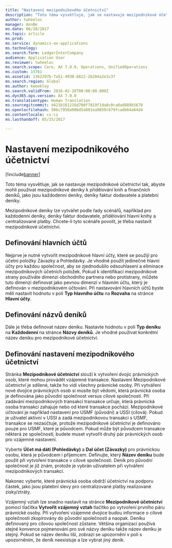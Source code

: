 ```yaml
---
title: "Nastavení mezipodnikového účetnictví"
description: "Toto téma vysvětluje, jak se nastavuje mezipodnikové účetnictví tak, abyste mohli používat mezipodnikové deníky k přidělování knih a finančních deníků, jako jsou každodenní deníky, deníky faktur dodavatele a platební deníky."
author: twheeloc
manager: AnnBe
ms.date: 06/20/2017
ms.topic: article
ms.prod: 
ms.service: dynamics-ax-applications
ms.technology: 
ms.search.form: LedgerInterCompany
audience: Application User
ms.reviewer: twheeloc
ms.search.scope: Core, AX 7.0.0, Operations, UnifiedOperations
ms.custom: 15761
ms.assetid: 1362297b-7a51-4930-b822-2b204a2e3c37
ms.search.region: Global
ms.author: kweekley
ms.search.validFrom: 2016-02-28T00:00:00.000Z
ms.dyn365.ops.version: AX 7.0.0
ms.translationtype: Human Translation
ms.sourcegitcommit: d421b161216d700f7819f1da8c0ca8ad089b5670
ms.openlocfilehash: 506c7958a90bd5a891ea9859c679fcadb64a64d4
ms.contentlocale: cs-cz
ms.lasthandoff: 05/25/2017

---
```


# <a name="intercompany-accounting-setup"></a>Nastavení mezipodnikového účetnictví

[!include[banner](../includes/banner.md)]


Toto téma vysvětluje, jak se nastavuje mezipodnikové účetnictví tak, abyste mohli používat mezipodnikové deníky k přidělování knih a finančních deníků, jako jsou každodenní deníky, deníky faktur dodavatele a platební deníky.

Mezipodnikové deníky lze vytvářet podle řady scénářů, například pro každodenní deníky, deníky faktur dodavatele, přidělování hlavní knihy a centralizované platby. Chcete-li tyto scénáře povolit, je třeba nastavit mezipodnikové účetnictví.

## <a name="define-main-accounts"></a>Definování hlavních účtů
Nejprve je nutné vytvořit mezipodnikové hlavní účty, které se použijí pro účetní položky Závazky a Pohledávky. Je vhodné použít jedinečné hlavní účty pro každou společnost, aby se zjednodušilo odsouhlasení a eliminace mezipodnikových účetních položek. Pokud k identifikaci mezipodnikové strany používáte dimenzi obchodního partnera nebo protistrany, můžete tuto dimenzi definovat jako pevnou dimenzi v hlavním účtu, který je definován v mezipodnikovém účtování. Při nastavování hlavních účtů byste měli nastavit hodnotu v poli **Typ hlavního účtu** na **Rozvaha** na stránce **Hlavní účty**.

## <a name="define-journal-names"></a>Definování názvů deníků
Dále je třeba definovat název deníku. Nastavte hodnotu v poli **Typ deníku** na **Každodenní** na stránce **Názvy deníků**. Je vhodné používat konkrétní název deníku pro mezipodnikové účetnictví.

## <a name="define-intercompany-accounting-setup"></a>Definování nastavení mezipodnikového účetnictví
Stránka **Mezipodnikové účetnictví** slouží k vytvoření dvojic právnických osob, které mohou provádět vzájemné transakce. Nastavení Mezipodnikové účetnictví je sdílené, takže ho vidí všechny právnické osoby. Při vytváření nové dvojice právnických osob si musíte být vědomi, která právnická osoba je definována jako původní společnost versus cílové společnosti. Při zadávání mezipodnikových transakcí transakce určuje, která právnická osoba transakci zahajuje nebo od které transakce pochází. Mezipodnikové účtování je například nastavení pro USMF (původní) a USSI (cílová). Pokud je uživatel aktivní v USSI a zadá mezipodnikovou transakci s USMF, transakce se nezaúčtuje, protože mezipodnikové účetnictví je definováno pouze pro USMF, které je původcem. Pokud může být původcem transakce některá ze společností, budete muset vytvořit druhý pár právnických osob pro vzájemné nastavení. 

Vyberte **Účet má dáti (Pohledávky)** a **Dal účet (Závazky)** pro právnickou osobu, která je původcem i příjemcem. Definujte, který **Název deníku** bude použit při vytvoření transakce v cílové společnosti. Deník pro původní společnost je již znám, protože je vybrán uživatelem při vytváření mezipodnikových transakcí. 

Nakonec vyberte, které právnická osoba obdrží účetnictví na podporu částek, jako jsou platební slevy pro centralizované platby realizované zisky/ztráty. 

Vzájemný vztah lze snadno nastavit na stránce **Mezipodnikové účetnictví** pomocí tlačítka **Vytvořit vzájemný vztah** tlačítko po vytvoření prvního páru právnické osoby. Při vytvoření vzájemné dvojice budou informace o cílové společnosti zkopírovány do původní společnosti a naopak. Deníku definovaný pro cílovou společnost zůstane. Většina organizací používá stejné konvence pojmenování pro své názvy deníku takže název deníku je stejný. Pokud se název deníku liší, zobrazí se upozornění v poli s upozorněním, že deník neexistuje a lze vybrat jiný deník.





